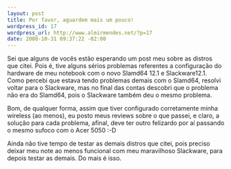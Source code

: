 ```yaml
--- 
layout: post
title: Por favor, aguardem mais um pouco!
wordpress_id: 17
wordpress_url: http://www.almirmendes.net/?p=17
date: 2008-10-31 09:37:22 -02:00
---
```

Sei que alguns de vocês estão esperando um post meu sobre as distros que citei. Pois é, tive alguns sérios problemas referentes a configuração do hardware de meu notebook com o novo Slamd64 12.1 e Slackware12.1. Como percebi que estava tendo problemas demais com o Slamd64, resolvi voltar para o Slackware, mas no final das contas descobri que o problema não era do Slamd64, pois o Slackware também deu o mesmo problema.

Bom, de qualquer forma, assim que tiver configurado corretamente minha wireless (ao menos), eu posto meus reviews sobre o que passei, e claro, a solução para cada problema, afinal, deve ter outro felizardo por aí passando o mesmo sufoco com o Acer 5050 :-D

Ainda não tive tempo de testar as demais distros que citei, pois preciso deixar meu note ao menos funcional com meu maravilhoso Slackware, para depois testar as demais. Do mais é isso.
